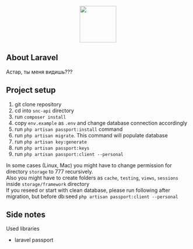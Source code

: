 <p align="center"><a href="https://laravel.com" target="_blank"><img src="https://raw.githubusercontent.com/laravel/art/master/logo-lockup/5%20SVG/2%20CMYK/1%20Full%20Color/laravel-logolockup-cmyk-red.svg" width="100"></a></p>

## About Laravel

Астар, ты меня видишь???

## Project setup
1) git clone repository
2) cd into `snc-api` directory
3) run `composer install`
4) copy `env.example` as `.env` and change database connection accordingly
5) run `php artisan passport:install` command
6) run `php artisan migrate`. This command will populate database
7) run `php artisan key:generate`
8) run `php artisan passport:keys`
9) run `php artisan passport:client --personal`


In some cases (Linux, Mac) you might have to change permission for directory `storage` to 777 recursively.
<br/>
Also you might have to create folders as `cache`, `testing`, `views`, `sessions` inside `storage/framework` directory
<br/>
If you reseed or start with clean database, please run following after migration, but before db:seed
`php artisan passport:client --personal`

## Side notes

Used libraries
* laravel passport
